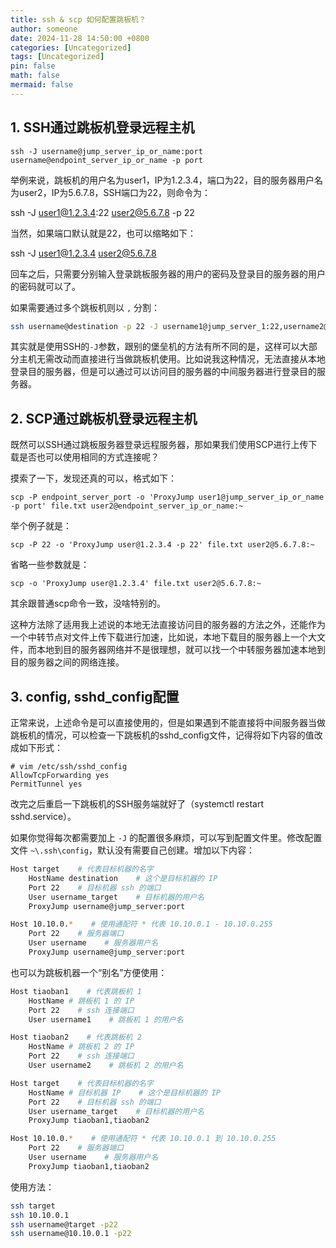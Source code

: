 ```yaml
---
title: ssh & scp 如何配置跳板机？
author: someone
date: 2024-11-28 14:50:00 +0800
categories: [Uncategorized]
tags: [Uncategorized]
pin: false
math: false
mermaid: false
---
```



## 1. SSH通过跳板机登录远程主机

```shell
ssh -J username@jump_server_ip_or_name:port username@endpoint_server_ip_or_name -p port
```

举例来说，跳板机的用户名为user1，IP为1.2.3.4，端口为22，目的服务器用户名为user2，IP为5.6.7.8，SSH端口为22，则命令为：

ssh -J user1@1.2.3.4:22 user2@5.6.7.8 -p 22

当然，如果端口默认就是22，也可以缩略如下：

ssh -J user1@1.2.3.4 user2@5.6.7.8

回车之后，只需要分别输入登录跳板服务器的用户的密码及登录目的服务器的用户的密码就可以了。


如果需要通过多个跳板机则以 `,` 分割：

```bash
ssh username@destination -p 22 -J username1@jump_server_1:22,username2@jump_server_2:22
```

其实就是使用SSH的`-J`参数，跟别的堡垒机的方法有所不同的是，这样可以大部分主机无需改动而直接进行当做跳板机使用。比如说我这种情况，无法直接从本地登录目的服务器，但是可以通过可以访问目的服务器的中间服务器进行登录目的服务器。

## 2. SCP通过跳板机登录远程主机

既然可以SSH通过跳板服务器登录远程服务器，那如果我们使用SCP进行上传下载是否也可以使用相同的方式连接呢？

摸索了一下，发现还真的可以，格式如下：

```shell
scp -P endpoint_server_port -o 'ProxyJump user1@jump_server_ip_or_name -p port' file.txt user2@endpoint_server_ip_or_name:~
```

举个例子就是：

```shell
scp -P 22 -o 'ProxyJump user@1.2.3.4 -p 22' file.txt user2@5.6.7.8:~
```

省略一些参数就是：

```shell
scp -o 'ProxyJump user@1.2.3.4' file.txt user2@5.6.7.8:~
```

其余跟普通scp命令一致，没啥特别的。

这种方法除了适用我上述说的本地无法直接访问目的服务器的方法之外，还能作为一个中转节点对文件上传下载进行加速，比如说，本地下载目的服务器上一个大文件，而本地到目的服务器网络并不是很理想，就可以找一个中转服务器加速本地到目的服务器之间的网络连接。

## 3. config, sshd_config配置

正常来说，上述命令是可以直接使用的，但是如果遇到不能直接将中间服务器当做跳板机的情况，可以检查一下跳板机的sshd_config文件，记得将如下内容的值改成如下形式：

```shell
# vim /etc/ssh/sshd_config
AllowTcpForwarding yes
PermitTunnel yes
```

改完之后重启一下跳板机的SSH服务端就好了（systemctl restart sshd.service）。

如果你觉得每次都需要加上 `-J` 的配置很多麻烦，可以写到配置文件里。修改配置文件 `~\.ssh\config`，默认没有需要自己创建。增加以下内容：

```bash
Host target    # 代表目标机器的名字
    HostName destination    # 这个是目标机器的 IP
    Port 22    # 目标机器 ssh 的端口
    User username_target    # 目标机器的用户名
    ProxyJump username@jump_server:port

Host 10.10.0.*    # 使用通配符 * 代表 10.10.0.1 - 10.10.0.255
    Port 22    # 服务器端口
    User username    # 服务器用户名
    ProxyJump username@jump_server:port
```

也可以为跳板机器一个“别名”方便使用：

```bash
Host tiaoban1    # 代表跳板机 1
    HostName # 跳板机 1 的 IP
    Port 22    # ssh 连接端口
    User username1    # 跳板机 1 的用户名

Host tiaoban2    # 代表跳板机 2
    HostName # 跳板机 2 的 IP
    Port 22    # ssh 连接端口
    User username2    # 跳板机 2 的用户名

Host target    # 代表目标机器的名字
    HostName # 目标机器 IP    # 这个是目标机器的 IP
    Port 22    # 目标机器 ssh 的端口
    User username_target    # 目标机器的用户名
    ProxyJump tiaoban1,tiaoban2

Host 10.10.0.*    # 使用通配符 * 代表 10.10.0.1 到 10.10.0.255
    Port 22    # 服务器端口
    User username    # 服务器用户名
    ProxyJump tiaoban1,tiaoban2
```

使用方法：

```bash
ssh target
ssh 10.10.0.1
ssh username@target -p22
ssh username@10.10.0.1 -p22
```
